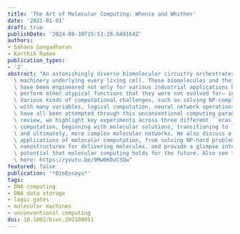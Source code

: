```yaml
---
title: 'The Art of Molecular Computing: Whence and Whither'
date: '2021-01-01'
draft: true
publishDate: '2024-08-30T15:53:28.649164Z'
authors:
- Sahana Gangadharan
- Karthik Raman
publication_types:
- '2'
abstract: "An astonishingly diverse biomolecular circuitry orchestrates the functioning\
  \ machinery underlying every living cell. These biomolecules and their circuits\
  \ have been engineered not only for various industrial applications but also to\
  \ perform other atypical functions that they were not evolved for— including computation.\
  \ Various kinds of computational challenges, such as solving NP-complete problems\
  \ with many variables, logical computation, neural network operations, and cryptography,\
  \ have all been attempted through this unconventional computing paradigm. In this\
  \ review, we highlight key experiments across three different ``eras'' of molecular\
  \ computation, beginning with molecular solutions, transitioning to logic circuits\
  \ and ultimately, more complex molecular networks. We also discuss a variety of\
  \ applications of molecular computation, from solving NP-hard problems to self-assembled\
  \ nanostructures for delivering molecules, and provide a glimpse into the exciting\
  \ potential that molecular computing holds for the future. Also see the video abstract\
  \ here: https://youtu.be/9Mw0K0vCSQw"
featured: false
publication: '*BioEssays*'
tags:
- DNA computing
- DNA data storage
- logic gates
- molecular machines
- unconventional computing
doi: 10.1002/bies.202100051
---
```


